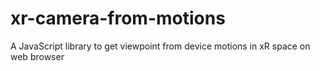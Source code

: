 # xr-camera-from-motions
A JavaScript library to get viewpoint from device motions in xR space on web browser
